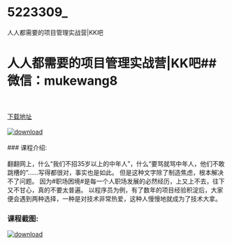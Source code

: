 # 5223309_
人人都需要的项目管理实战营|KK吧
# 人人都需要的项目管理实战营|KK吧## 微信：mukewang8
<br/></br>[下载地址](http://www.36tz.cn/article/5223309 "下载地址")
<br/></br>[![download](http://36tz.cn/muke_img/2022_03_1-72-300x191.png "下载地址")](http://www.36tz.cn/article/5223309 "下载地址")
<br/></br>### 课程介绍:<br/></br>翻翻网上，什么“我们不招35岁以上的中年人”，什么“要骂就骂中年人，他们不敢跳槽的”……写得都很对，事实也是如此。
但是这种文字除了制造焦虑，根本解决不了问题。
因为#职场困境#是每一个人职场发展的必然经历，上又上不去，往下又不甘心，真的不要太普遍。
以程序员为例，有了数年的项目经验积淀后，大家便会遇到两种选择，一种是对技术非常热爱，这种人慢慢地就成为了技术大拿。

### 课程截图:
[![download](http://36tz.cn/muke_img/2022_03_2-44.png "下载地址")](http://www.36tz.cn/article/5223309 "下载地址")
